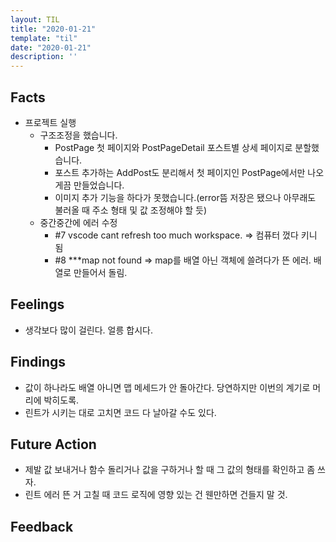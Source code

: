 ```yaml
---
layout: TIL
title: "2020-01-21"
template: "til"
date: "2020-01-21"
description: ''
---
```


## Facts

- 프로젝트 실행
  - 구조조정을 했습니다.
    - PostPage 첫 페이지와 PostPageDetail 포스트별 상세 페이지로 분할했습니다.
    - 포스트 추가하는 AddPost도 분리해서 첫 페이지인 PostPage에서만 나오게끔 만들었습니다.
    - 이미지 추가 기능을 하다가 못했습니다.(error뜸 저장은 됐으나 아무래도 불러올 때 주소 형태 및 값 조정해야 할 듯)
  - 중간중간에 에러 수정
    - #7 vscode cant refresh too much workspace. => 컴퓨터 껐다 키니 됨
    - #8 ***map not found => map를 배열 아닌 객체에 쓸려다가 뜬 에러. 배열로 만들어서 돌림.

## Feelings

- 생각보다 많이 걸린다. 얼릉 합시다.

## Findings

- 값이 하나라도 배열 아니면 맵 메세드가 안 돌아간다. 당연하지만 이번의 계기로 머리에 박히도록.
- 린트가 시키는 대로 고치면 코드 다 날아갈 수도 있다.

## Future Action

- 제발 값 보내거나 함수 돌리거나 값을 구하거나 할 때 그 값의 형태를 확인하고 좀 쓰자.
- 린트 에러 뜬 거 고칠 때 코드 로직에 영향 있는 건 웬만하면 건들지 말 것.

## Feedback
